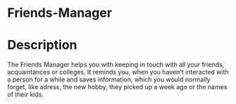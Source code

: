 # Friends-Manager

# Description 
The Friends Manager helps you with keeping in touch with all your friends, acquaintances or colleges.
It reminds you, when you haven't interacted with a person for a while and saves information, which you would normally forget, like adress, the new hobby, they picked up a week ago or the names of their kids.

